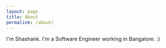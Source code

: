 ```yaml
---
layout: page
title: About
permalink: /about/
---
```


I'm Shashank. I'm a Software Engineer working in Bangalore. :)
